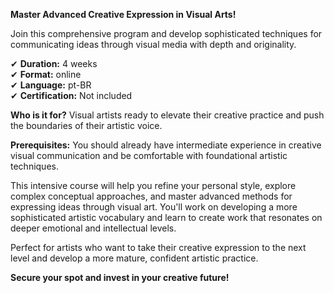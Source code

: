 **Master Advanced Creative Expression in Visual Arts!**

Join this comprehensive program and develop sophisticated techniques for communicating ideas through visual media with depth and originality.

✔ **Duration:** 4 weeks  
✔ **Format:** online  
✔ **Language:** pt-BR  
✔ **Certification:** Not included

**Who is it for?** Visual artists ready to elevate their creative practice and push the boundaries of their artistic voice.

**Prerequisites:**
You should already have intermediate experience in creative visual communication and be comfortable with foundational artistic techniques.

This intensive course will help you refine your personal style, explore complex conceptual approaches, and master advanced methods for expressing ideas through visual art. You'll work on developing a more sophisticated artistic vocabulary and learn to create work that resonates on deeper emotional and intellectual levels.

Perfect for artists who want to take their creative expression to the next level and develop a more mature, confident artistic practice.

**Secure your spot and invest in your creative future!**